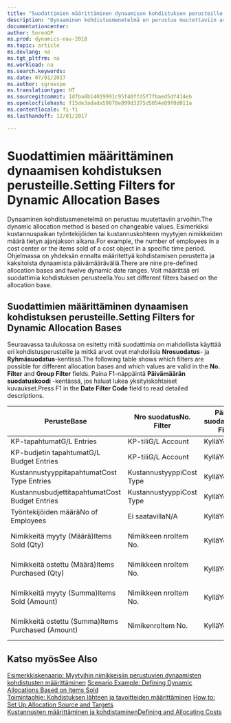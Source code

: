 ```yaml
---
title: "Suodattimien määrittäminen dynaamisen kohdistuksen perusteille."
description: "Dynaaminen kohdistusmenetelmä on perustuu muutettaviin arvoihin. Esimerkiksi kustannuspaikan työntekijöiden tai kustannuskohteen myytyjen nimikkeiden määrä tietyn ajanjakson aikana. Ohjelmassa on yhdeksän ennalta määritettyä kohdistamisen perustetta ja kaksitoista dynaamista päivämääräväliä. Voit määrittää eri suodattimia kohdistuksen perusteella."
documentationcenter: 
author: SorenGP
ms.prod: dynamics-nav-2018
ms.topic: article
ms.devlang: na
ms.tgt_pltfrm: na
ms.workload: na
ms.search.keywords: 
ms.date: 07/01/2017
ms.author: sgroespe
ms.translationtype: HT
ms.sourcegitcommit: 1dfba8b14019991c95f40ffd5f7fbaed5df414eb
ms.openlocfilehash: f15de3adada59878e899d3375d5054e89f0d011a
ms.contentlocale: fi-fi
ms.lasthandoff: 12/01/2017

---
```

# <a name="setting-filters-for-dynamic-allocation-bases"></a><span data-ttu-id="d7558-106">Suodattimien määrittäminen dynaamisen kohdistuksen perusteille.</span><span class="sxs-lookup"><span data-stu-id="d7558-106">Setting Filters for Dynamic Allocation Bases</span></span>
<span data-ttu-id="d7558-107">Dynaaminen kohdistusmenetelmä on perustuu muutettaviin arvoihin.</span><span class="sxs-lookup"><span data-stu-id="d7558-107">The dynamic allocation method is based on changeable values.</span></span> <span data-ttu-id="d7558-108">Esimerkiksi kustannuspaikan työntekijöiden tai kustannuskohteen myytyjen nimikkeiden määrä tietyn ajanjakson aikana.</span><span class="sxs-lookup"><span data-stu-id="d7558-108">For example, the number of employees in a cost center or the items sold of a cost object in a specific time period.</span></span> <span data-ttu-id="d7558-109">Ohjelmassa on yhdeksän ennalta määritettyä kohdistamisen perustetta ja kaksitoista dynaamista päivämääräväliä.</span><span class="sxs-lookup"><span data-stu-id="d7558-109">There are nine pre-defined allocation bases and twelve dynamic date ranges.</span></span> <span data-ttu-id="d7558-110">Voit määrittää eri suodattimia kohdistuksen perusteella.</span><span class="sxs-lookup"><span data-stu-id="d7558-110">You set different filters based on the allocation base.</span></span>  

## <a name="setting-filters-for-dynamic-allocation-bases"></a><span data-ttu-id="d7558-111">Suodattimien määrittäminen dynaamisen kohdistuksen perusteille.</span><span class="sxs-lookup"><span data-stu-id="d7558-111">Setting Filters for Dynamic Allocation Bases</span></span>  
 <span data-ttu-id="d7558-112">Seuraavassa taulukossa on esitetty mitä suodattimia on mahdollista käyttää eri kohdistusperusteille ja mitkä arvot ovat mahdollisia **Nrosuodatus**- ja **Ryhmäsuodatus**-kentissä.</span><span class="sxs-lookup"><span data-stu-id="d7558-112">The following table shows which filters are possible for different allocation bases and which values are valid in the **No. Filter** and **Group Filter** fields.</span></span> <span data-ttu-id="d7558-113">Paina F1-näppäintä **Päivämäärän suodatuskoodi** -kentässä, jos haluat lukea yksityiskohtaiset kuvaukset.</span><span class="sxs-lookup"><span data-stu-id="d7558-113">Press F1 in the **Date Filter Code** field to read detailed descriptions.</span></span>  

|<span data-ttu-id="d7558-114">**Peruste**</span><span class="sxs-lookup"><span data-stu-id="d7558-114">**Base**</span></span>|<span data-ttu-id="d7558-115">**Nro suodatus**</span><span class="sxs-lookup"><span data-stu-id="d7558-115">**No. Filter**</span></span>|<span data-ttu-id="d7558-116">**Päivämäärän suodatuskoodi**</span><span class="sxs-lookup"><span data-stu-id="d7558-116">**Date Filter Code**</span></span>|<span data-ttu-id="d7558-117">**Kustannuspaikkasuodatus**</span><span class="sxs-lookup"><span data-stu-id="d7558-117">**Cost Center Filter**</span></span>|<span data-ttu-id="d7558-118">**Kustannuskohdesuodatus**</span><span class="sxs-lookup"><span data-stu-id="d7558-118">**Cost Object Filter**</span></span>|<span data-ttu-id="d7558-119">**Ryhmäsuodatus**</span><span class="sxs-lookup"><span data-stu-id="d7558-119">**Group Filter**</span></span>|  
|--------------|----------------------------------------|----------------------------------------------|------------------------------------------------|------------------------------------------------|------------------------------------------|  
|<span data-ttu-id="d7558-120">KP-tapahtumat</span><span class="sxs-lookup"><span data-stu-id="d7558-120">G/L Entries</span></span>|<span data-ttu-id="d7558-121">KP-tili</span><span class="sxs-lookup"><span data-stu-id="d7558-121">G/L Account</span></span>|<span data-ttu-id="d7558-122">Kyllä</span><span class="sxs-lookup"><span data-stu-id="d7558-122">Yes</span></span>|<span data-ttu-id="d7558-123">Kyllä</span><span class="sxs-lookup"><span data-stu-id="d7558-123">Yes</span></span>|<span data-ttu-id="d7558-124">Kyllä</span><span class="sxs-lookup"><span data-stu-id="d7558-124">Yes</span></span>|<span data-ttu-id="d7558-125">Ei saatavilla</span><span class="sxs-lookup"><span data-stu-id="d7558-125">N/A</span></span>|  
|<span data-ttu-id="d7558-126">KP-budjetin tapahtumat</span><span class="sxs-lookup"><span data-stu-id="d7558-126">G/L Budget Entries</span></span>|<span data-ttu-id="d7558-127">KP-tili</span><span class="sxs-lookup"><span data-stu-id="d7558-127">G/L Account</span></span>|<span data-ttu-id="d7558-128">Kyllä</span><span class="sxs-lookup"><span data-stu-id="d7558-128">Yes</span></span>|<span data-ttu-id="d7558-129">Kyllä</span><span class="sxs-lookup"><span data-stu-id="d7558-129">Yes</span></span>|<span data-ttu-id="d7558-130">Kyllä</span><span class="sxs-lookup"><span data-stu-id="d7558-130">Yes</span></span>|<span data-ttu-id="d7558-131">KP-budjetin nimi</span><span class="sxs-lookup"><span data-stu-id="d7558-131">G/L Budget Name</span></span>|  
|<span data-ttu-id="d7558-132">Kustannustyyppitapahtumat</span><span class="sxs-lookup"><span data-stu-id="d7558-132">Cost Type Entries</span></span>|<span data-ttu-id="d7558-133">Kustannustyyppi</span><span class="sxs-lookup"><span data-stu-id="d7558-133">Cost Type</span></span>|<span data-ttu-id="d7558-134">Kyllä</span><span class="sxs-lookup"><span data-stu-id="d7558-134">Yes</span></span>|<span data-ttu-id="d7558-135">Kyllä</span><span class="sxs-lookup"><span data-stu-id="d7558-135">Yes</span></span>|<span data-ttu-id="d7558-136">Kyllä</span><span class="sxs-lookup"><span data-stu-id="d7558-136">Yes</span></span>|<span data-ttu-id="d7558-137">Ei saatavilla</span><span class="sxs-lookup"><span data-stu-id="d7558-137">N/A</span></span>|  
|<span data-ttu-id="d7558-138">Kustannusbudjettitapahtumat</span><span class="sxs-lookup"><span data-stu-id="d7558-138">Cost Budget Entries</span></span>|<span data-ttu-id="d7558-139">Kustannustyyppi</span><span class="sxs-lookup"><span data-stu-id="d7558-139">Cost Type</span></span>|<span data-ttu-id="d7558-140">Kyllä</span><span class="sxs-lookup"><span data-stu-id="d7558-140">Yes</span></span>|<span data-ttu-id="d7558-141">Kyllä</span><span class="sxs-lookup"><span data-stu-id="d7558-141">Yes</span></span>|<span data-ttu-id="d7558-142">Kyllä</span><span class="sxs-lookup"><span data-stu-id="d7558-142">Yes</span></span>|<span data-ttu-id="d7558-143">Budjetin nimi</span><span class="sxs-lookup"><span data-stu-id="d7558-143">Budget Name</span></span>|  
|<span data-ttu-id="d7558-144">Työntekijöiden määrä</span><span class="sxs-lookup"><span data-stu-id="d7558-144">No of Employees</span></span>|<span data-ttu-id="d7558-145">Ei saatavilla</span><span class="sxs-lookup"><span data-stu-id="d7558-145">N/A</span></span>|<span data-ttu-id="d7558-146">Kyllä</span><span class="sxs-lookup"><span data-stu-id="d7558-146">Yes</span></span>|<span data-ttu-id="d7558-147">Kyllä</span><span class="sxs-lookup"><span data-stu-id="d7558-147">Yes</span></span>|<span data-ttu-id="d7558-148">Kyllä</span><span class="sxs-lookup"><span data-stu-id="d7558-148">Yes</span></span>|<span data-ttu-id="d7558-149">Ei saatavilla</span><span class="sxs-lookup"><span data-stu-id="d7558-149">N/A</span></span>|  
|<span data-ttu-id="d7558-150">Nimikkeitä myyty (Määrä)</span><span class="sxs-lookup"><span data-stu-id="d7558-150">Items Sold (Qty)</span></span>|<span data-ttu-id="d7558-151">Nimikkeen nro</span><span class="sxs-lookup"><span data-stu-id="d7558-151">Item No.</span></span>|<span data-ttu-id="d7558-152">Kyllä</span><span class="sxs-lookup"><span data-stu-id="d7558-152">Yes</span></span>|<span data-ttu-id="d7558-153">Kyllä</span><span class="sxs-lookup"><span data-stu-id="d7558-153">Yes</span></span>|<span data-ttu-id="d7558-154">Kyllä</span><span class="sxs-lookup"><span data-stu-id="d7558-154">Yes</span></span>|<span data-ttu-id="d7558-155">Varaston kirjausryhmä</span><span class="sxs-lookup"><span data-stu-id="d7558-155">Inventory Posting Group</span></span>|  
|<span data-ttu-id="d7558-156">Nimikkeitä ostettu (Määrä)</span><span class="sxs-lookup"><span data-stu-id="d7558-156">Items Purchased (Qty)</span></span>|<span data-ttu-id="d7558-157">Nimikkeen nro</span><span class="sxs-lookup"><span data-stu-id="d7558-157">Item No.</span></span>|<span data-ttu-id="d7558-158">Kyllä</span><span class="sxs-lookup"><span data-stu-id="d7558-158">Yes</span></span>|<span data-ttu-id="d7558-159">Kyllä</span><span class="sxs-lookup"><span data-stu-id="d7558-159">Yes</span></span>|<span data-ttu-id="d7558-160">Kyllä</span><span class="sxs-lookup"><span data-stu-id="d7558-160">Yes</span></span>|<span data-ttu-id="d7558-161">Varaston kirjausryhmä</span><span class="sxs-lookup"><span data-stu-id="d7558-161">Inventory Posting Group</span></span>|  
|<span data-ttu-id="d7558-162">Nimikkeitä myyty (Summa)</span><span class="sxs-lookup"><span data-stu-id="d7558-162">Items Sold (Amount)</span></span>|<span data-ttu-id="d7558-163">Nimikkeen nro</span><span class="sxs-lookup"><span data-stu-id="d7558-163">Item No.</span></span>|<span data-ttu-id="d7558-164">Kyllä</span><span class="sxs-lookup"><span data-stu-id="d7558-164">Yes</span></span>|<span data-ttu-id="d7558-165">Kyllä</span><span class="sxs-lookup"><span data-stu-id="d7558-165">Yes</span></span>|<span data-ttu-id="d7558-166">Kyllä</span><span class="sxs-lookup"><span data-stu-id="d7558-166">Yes</span></span>|<span data-ttu-id="d7558-167">Varaston kirjausryhmä</span><span class="sxs-lookup"><span data-stu-id="d7558-167">Inventory Posting Group</span></span>|  
|<span data-ttu-id="d7558-168">Nimikkeitä ostettu (Summa)</span><span class="sxs-lookup"><span data-stu-id="d7558-168">Items Purchased (Amount)</span></span>|<span data-ttu-id="d7558-169">Nimikenro</span><span class="sxs-lookup"><span data-stu-id="d7558-169">Item No.</span></span>|<span data-ttu-id="d7558-170">Kyllä</span><span class="sxs-lookup"><span data-stu-id="d7558-170">Yes</span></span>|<span data-ttu-id="d7558-171">Kyllä</span><span class="sxs-lookup"><span data-stu-id="d7558-171">Yes</span></span>|<span data-ttu-id="d7558-172">Kyllä</span><span class="sxs-lookup"><span data-stu-id="d7558-172">Yes</span></span>|<span data-ttu-id="d7558-173">Varaston kirjausryhmä</span><span class="sxs-lookup"><span data-stu-id="d7558-173">Inventory Posting Group</span></span>|  

## <a name="see-also"></a><span data-ttu-id="d7558-174">Katso myös</span><span class="sxs-lookup"><span data-stu-id="d7558-174">See Also</span></span>  
 <span data-ttu-id="d7558-175">[Esimerkkiskenaario: Myytyihin nimikkeisiin perustuvien dynaamisten kohdistusten määrittäminen](finance-scenario-example-defining-dynamic-allocations-based-on-items-sold.md) </span><span class="sxs-lookup"><span data-stu-id="d7558-175">[Scenario Example: Defining Dynamic Allocations Based on Items Sold](finance-scenario-example-defining-dynamic-allocations-based-on-items-sold.md) </span></span>  
 <span data-ttu-id="d7558-176">[Toimintaohje: Kohdistuksen lähteen ja tavoitteiden määrittäminen](finance-how-to-set-up-allocation-source-and-targets.md) </span><span class="sxs-lookup"><span data-stu-id="d7558-176">[How to: Set Up Allocation Source and Targets](finance-how-to-set-up-allocation-source-and-targets.md) </span></span>  
 [<span data-ttu-id="d7558-177">Kustannusten määrittäminen ja kohdistaminen</span><span class="sxs-lookup"><span data-stu-id="d7558-177">Defining and Allocating Costs</span></span>](finance-define-and-allocate-costs.md)


